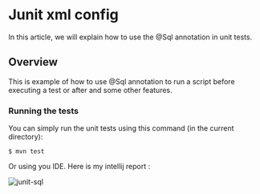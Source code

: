 # Junit xml config

In this article, we will explain how to use the @Sql annotation in unit tests.


## Overview

This is example of how to use @Sql annotation to run a script before executing a test or after and some other features.


### Running the tests

You can simply run the unit tests using this command (in the current directory):

```shell script
$ mvn test
```
Or using you IDE. Here is my intellij report :

![junit-sql](https://user-images.githubusercontent.com/16627692/72684705-3e928b80-3ae3-11ea-9332-4899a41bf270.png)
